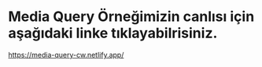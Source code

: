 # Media Query Örneğimizin canlısı için aşağıdaki linke tıklayabilrisiniz.

https://media-query-cw.netlify.app/
